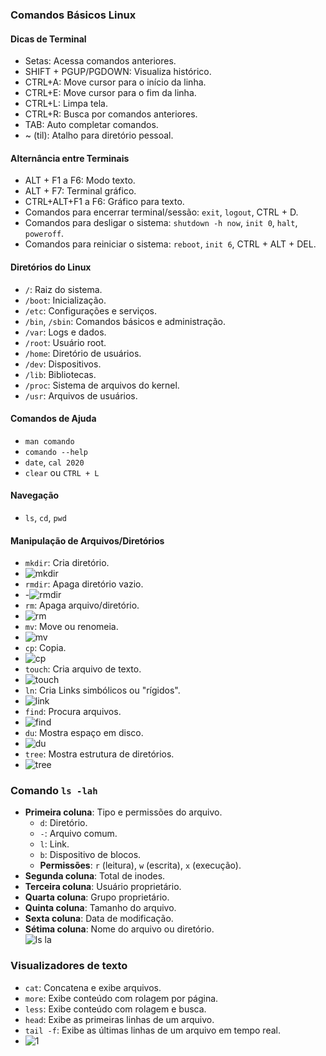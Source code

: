 ### Comandos Básicos Linux

#### Dicas de Terminal

- Setas: Acessa comandos anteriores.
- SHIFT + PGUP/PGDOWN: Visualiza histórico.
- CTRL+A: Move cursor para o início da linha.
- CTRL+E: Move cursor para o fim da linha.
- CTRL+L: Limpa tela.
- CTRL+R: Busca por comandos anteriores.
- TAB: Auto completar comandos.
- ~ (til): Atalho para diretório pessoal.

#### Alternância entre Terminais

- ALT + F1 a F6: Modo texto.
- ALT + F7: Terminal gráfico.
- CTRL+ALT+F1 a F6: Gráfico para texto.
- Comandos para encerrar terminal/sessão: `exit`, `logout`, CTRL + D.
- Comandos para desligar o sistema: `shutdown -h now`, `init 0`, `halt`, `poweroff`.
- Comandos para reiniciar o sistema: `reboot`, `init 6`, CTRL + ALT + DEL.

#### Diretórios do Linux

- `/`: Raiz do sistema.
- `/boot`: Inicialização.
- `/etc`: Configurações e serviços.
- `/bin`, `/sbin`: Comandos básicos e administração.
- `/var`: Logs e dados.
- `/root`: Usuário root.
- `/home`: Diretório de usuários.
- `/dev`: Dispositivos.
- `/lib`: Bibliotecas.
- `/proc`: Sistema de arquivos do kernel.
- `/usr`: Arquivos de usuários.

#### Comandos de Ajuda

- `man comando`
- `comando --help`
- `date`, `cal 2020`
- `clear` ou `CTRL + L`

#### Navegação

- `ls`, `cd`, `pwd`

#### Manipulação de Arquivos/Diretórios

- `mkdir`: Cria diretório.
- ![mkdir](https://github.com/EdilsonDevops/Linux-Ninja-Skills/assets/96980587/2d31f20a-c866-4174-b2a7-b40abfd33569)
- `rmdir`: Apaga diretório vazio.
- -![rmdir](https://github.com/EdilsonDevops/Linux-Ninja-Skills/assets/96980587/2810a5a8-2eb6-46a4-a9c2-b94621974827)
- `rm`: Apaga arquivo/diretório.
- ![rm](https://github.com/EdilsonDevops/Linux-Ninja-Skills/assets/96980587/7a8525b7-907c-40b9-b495-90e9b072ba67)
- `mv`: Move ou renomeia.
- ![mv](https://github.com/EdilsonDevops/Linux-Ninja-Skills/assets/96980587/77d09af3-5eb6-463b-b7b9-43b7e0784acb)
- `cp`: Copia.
- ![cp](https://github.com/EdilsonDevops/Linux-Ninja-Skills/assets/96980587/faea8f24-ba1f-4aea-98e9-30bc5c8ddc13)
- `touch`: Cria arquivo de texto.
- ![touch](https://github.com/EdilsonDevops/Linux-Ninja-Skills/assets/96980587/8df7afc8-3dc2-4d4d-a0f2-5ad735d0899f)
- `ln`: Cria Links simbólicos ou "rígidos".
- ![link](https://github.com/EdilsonDevops/Linux-Ninja-Skills/assets/96980587/58a18a64-4e00-4a7a-ac12-591ae090959d)
- `find`: Procura arquivos.
- ![find](https://github.com/EdilsonDevops/Linux-Ninja-Skills/assets/96980587/b0a5e245-26a6-427b-ae84-914232de8fde)
- `du`: Mostra espaço em disco.
- ![du](https://github.com/EdilsonDevops/Linux-Ninja-Skills/assets/96980587/dd3beff4-735a-48c6-9b59-cb280a7110b7)
- `tree`: Mostra estrutura de diretórios.
- ![tree](https://github.com/EdilsonDevops/Linux-Ninja-Skills/assets/96980587/59e154f8-cea4-46c2-ba7f-e7d52832ba06)

### Comando `ls -lah`

- **Primeira coluna**: Tipo e permissões do arquivo.
  - `d`: Diretório.
  - `-`: Arquivo comum.
  - `l`: Link.
  - `b`: Dispositivo de blocos.
  - **Permissões**: `r` (leitura), `w` (escrita), `x` (execução).
- **Segunda coluna**: Total de inodes.
- **Terceira coluna**: Usuário proprietário.
- **Quarta coluna**: Grupo proprietário.
- **Quinta coluna**: Tamanho do arquivo.
- **Sexta coluna**: Data de modificação.
- **Sétima coluna**: Nome do arquivo ou diretório. <br/>
![ls la](https://github.com/EdilsonDevops/Linux-Ninja-Skills/assets/96980587/8a73f353-9002-4f49-83d2-6fea4167199e)

### Visualizadores de texto

- `cat`: Concatena e exibe arquivos.
- `more`: Exibe conteúdo com rolagem por página.
- `less`: Exibe conteúdo com rolagem e busca.
- `head`: Exibe as primeiras linhas de um arquivo.
- `tail -f`: Exibe as últimas linhas de um arquivo em tempo real.
- ![1](https://github.com/EdilsonDevops/Linux-Ninja-Skills/assets/96980587/4db72c8a-9fc4-4d42-8322-d087a5bdccd1)


